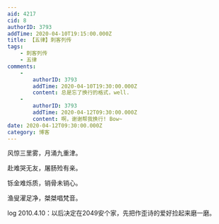 ```yaml
---
aid: 4217
cid: 8
authorID: 3793
addTime: 2020-04-10T19:15:00.000Z
title: 【五律】刺客列传
tags:
    - 刺客列传
    - 五律
comments:
    -
        authorID: 3793
        addTime: 2020-04-10T19:30:00.000Z
        content: 总是忘了换行的格式，well.
    -
        authorID: 3793
        addTime: 2020-04-12T09:30:00.000Z
        content: 啊，谢谢帮我换行! Bow~
date: 2020-04-12T09:30:00.000Z
category: 博客
---
```


风惊三里雾，月涌九重津。

赴难哭无友，屠肠殓有亲。

铄金难烁质，销骨未销心。

渔叟濯足净，桀桀唱梵音。

log 2010.4.10：以后决定在2049安个家，先把作歪诗的爱好捡起来磨一磨。
